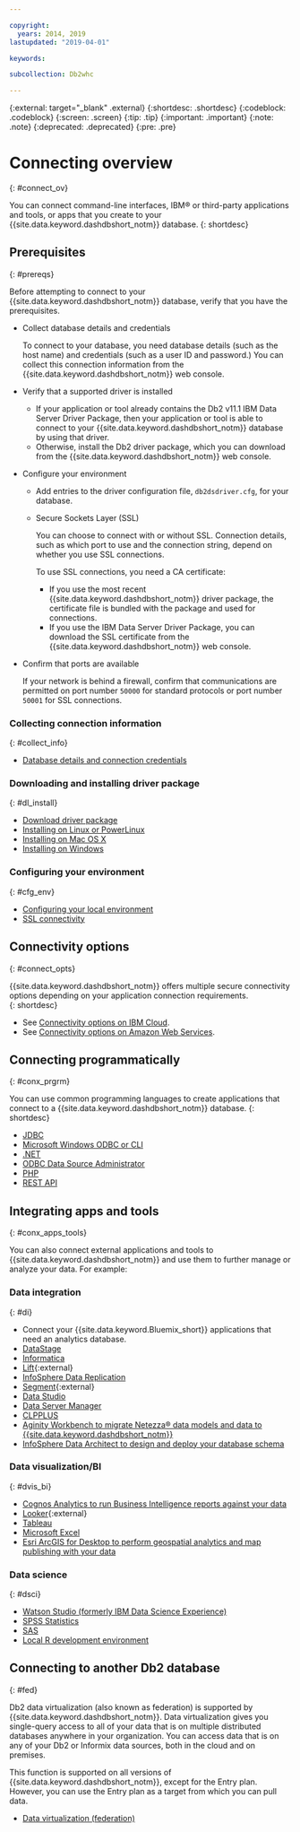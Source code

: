 ```yaml
---

copyright:
  years: 2014, 2019
lastupdated: "2019-04-01"

keywords:

subcollection: Db2whc

---
```


<!-- Attribute definitions --> 
{:external: target="_blank" .external}
{:shortdesc: .shortdesc}
{:codeblock: .codeblock}
{:screen: .screen}
{:tip: .tip}
{:important: .important}
{:note: .note}
{:deprecated: .deprecated}
{:pre: .pre}

# Connecting overview
{: #connect_ov}

You can connect command-line interfaces, IBM® or third-party applications and tools, or apps that you create to your {{site.data.keyword.dashdbshort_notm}} database. 
{: shortdesc}

## Prerequisites
{: #prereqs}

Before attempting to connect to your {{site.data.keyword.dashdbshort_notm}} database, verify that you have the prerequisites. 

- Collect database details and credentials

   To connect to your database, you need database details (such as the host name) and credentials (such as a user ID and password.) You can collect this connection information from the {{site.data.keyword.dashdbshort_notm}} web console.

- Verify that a supported driver is installed

   - If your application or tool already contains the Db2 v11.1 IBM Data Server Driver Package, then your application or tool is able to connect to your {{site.data.keyword.dashdbshort_notm}} database by using that driver.
   - Otherwise, install the Db2 driver package, which you can download from the {{site.data.keyword.dashdbshort_notm}} web console.

- Configure your environment

  - Add entries to the driver configuration file, `db2dsdriver.cfg`, for your database.
  - Secure Sockets Layer (SSL)

    You can choose to connect with or without SSL. Connection details, such as which port to use and the connection string, depend on whether you use SSL connections.

    To use SSL connections, you need a CA certificate:
    - If you use the most recent {{site.data.keyword.dashdbshort_notm}} driver package, the certificate file is bundled with the package and used for connections.
    - If you use the IBM Data Server Driver Package, you can download the SSL certificate from the {{site.data.keyword.dashdbshort_notm}} web console.

- Confirm that ports are available

   If your network is behind a firewall, confirm that communications are permitted on port number `50000` for standard protocols or port number `50001` for SSL connections.

<!-- Before you can connect to your {{site.data.keyword.dashdbshort_notm}} database, verify that you completed downloading and installing the necessary components on the prerequisites checklist: 

- [Prerequisites checklist](prereqs.html) -->

### Collecting connection information
{: #collect_info}

- [Database details and connection credentials](/docs/services/Db2whc/connecting?topic=Db2whc-db_details_cxn_creds)

### Downloading and installing driver package
{: #dl_install}

- [Download driver package](/docs/services/Db2whc/connecting?topic=Db2whc-dr_pkg)
- [Installing on Linux or PowerLinux](/docs/services/Db2whc/connecting?topic=Db2whc-dr_pkg#install_dr_pkg_linux)
- [Installing on Mac OS X](/docs/services/Db2whc/connecting?topic=Db2whc-dr_pkg#install_dr_pkg_mac)
- [Installing on Windows](/docs/services/Db2whc/connecting?topic=Db2whc-dr_pkg#install_dr_pkg_windows)

### Configuring your environment
{: #cfg_env}

- [Configuring your local environment](/docs/services/Db2whc/connecting?topic=Db2whc-dr_pkg#cfg_loc_env)
- [SSL connectivity](/docs/services/Db2whc/connecting?topic=Db2whc-ssl_support)

## Connectivity options
{: #connect_opts}

{{site.data.keyword.dashdbshort_notm}} offers multiple secure connectivity options depending on your application connection requirements.  
{: shortdesc}

- See [Connectivity options on IBM Cloud](/docs/services/Db2whc/connecting?topic=Db2whc-connect_options).
- See [Connectivity options on Amazon Web Services](/docs/services/Db2whc/connecting?topic=Db2whc-connect_options_aws).

## Connecting programmatically
{: #conx_prgrm}

You can use common programming languages to create applications that connect to a {{site.data.keyword.dashdbshort_notm}} database.
{: shortdesc}

- [JDBC](/docs/services/Db2whc/connecting?topic=Db2whc-con_program#con_prog_jdbc)
- [Microsoft Windows ODBC or CLI](/docs/services/Db2whc/connecting?topic=Db2whc-con_program#con_prog_odbc_cli)
- [.NET](/docs/services/Db2whc/connecting?topic=Db2whc-con_program#con_prog_net)
- [ODBC Data Source Administrator](/docs/services/Db2whc/connecting?topic=Db2whc-con_program#con_prog_odbc_dsa)
- [PHP](/docs/services/Db2whc/connecting?topic=Db2whc-con_program#con_prog_php)
- [REST API](/docs/services/Db2whc/connecting?topic=Db2whc-con_rest_api)
<!-- - [C++]() -->
<!-- - [Java]() -->
<!-- - [Node.js]() -->
<!-- - [Perl]() -->
<!-- - [Python]() -->

## Integrating apps and tools
{: #conx_apps_tools}

You can also connect external applications and tools to {{site.data.keyword.dashdbshort_notm}} and use them to further manage or analyze your data. For example:

### Data integration
{: #di}

- Connect your {{site.data.keyword.Bluemix_short}} applications that need an analytics database.
- [DataStage](/docs/services/Db2whc/connecting?topic=Db2whc-data_int#datastage)
- [Informatica](/docs/services/Db2whc/connecting?topic=Db2whc-data_int#informatica)
- [Lift](https://www.lift-cli.cloud.ibm.com/#docs){:external}
- [InfoSphere Data Replication](/docs/services/Db2whc/connecting?topic=Db2whc-data_int#idr)
- [Segment](https://segment.com/docs/destinations/db2/){:external}
- [Data Studio](/docs/services/Db2whc/connecting?topic=Db2whc-data_int#data_studio)
- [Data Server Manager](/docs/services/Db2whc/connecting?topic=Db2whc-data_int#dsm)
- [CLPPLUS](/docs/services/Db2whc/connecting?topic=Db2whc-data_int#clpplus)
- [Aginity Workbench to migrate Netezza® data models and data to {{site.data.keyword.dashdbshort_notm}}](/docs/services/Db2whc/connecting?topic=Db2whc-data_int#aginity_wb)
- [InfoSphere Data Architect to design and deploy your database schema](/docs/services/Db2whc/connecting?topic=Db2whc-data_int#ida)

### Data visualization/BI
{: #dvis_bi}

- [Cognos Analytics to run Business Intelligence reports against your data](/docs/services/Db2whc/connecting?topic=Db2whc-data_vis_bi#cognos)
- [Looker](https://docs.looker.com/setup-and-management/connecting-to-db){:external}
- [Tableau](/docs/services/Db2whc/connecting?topic=Db2whc-data_vis_bi#tableau)
- [Microsoft Excel](/docs/services/Db2whc/connecting?topic=Db2whc-data_vis_bi#excel)
- [Esri ArcGIS for Desktop to perform geospatial analytics and map publishing with your data](/docs/services/Db2whc/connecting?topic=Db2whc-data_vis_bi#esri_arcgis)

### Data science
{: #dsci}

- [Watson Studio (formerly IBM Data Science Experience)](/docs/services/Db2whc/connecting?topic=Db2whc-ds#watson_studio)
- [SPSS Statistics](/docs/services/Db2whc/connecting?topic=Db2whc-ds#spss_stats)
- [SAS](/docs/services/Db2whc/connecting?topic=Db2whc-ds#sas)
- [Local R development environment](/docs/services/Db2whc/connecting?topic=Db2whc-ds#r_dev_env)

## Connecting to another Db2 database
{: #fed}

Db2 data virtualization (also known as federation) is supported by {{site.data.keyword.dashdbshort_notm}}. Data virtualization gives you single-query access to all of your data that is on multiple distributed databases anywhere in your organization. You can access data that is on any of your Db2 or Informix data sources, both in the cloud and on premises. 

This function is supported on all versions of {{site.data.keyword.dashdbshort_notm}}, except for the Entry plan. However, you can use the Entry plan as a target from which you can pull data.

- [Data virtualization (federation)](/docs/services/Db2whc?topic=Db2whc-data_virt_fed)


